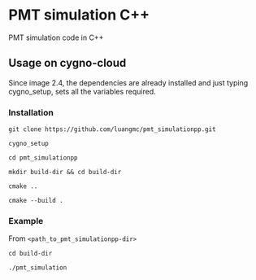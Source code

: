 # PMT simulation C++

PMT simulation code in C++

## Usage on cygno-cloud
Since image 2.4, the dependencies are already installed and just typing cygno_setup, sets all the variables required.

### Installation

`git clone https://github.com/luangmc/pmt_simulationpp.git`

`cygno_setup`

`cd pmt_simulationpp`

`mkdir build-dir && cd build-dir`

`cmake ..`

`cmake --build .`

### Example
From `<path_to_pmt_simulationpp-dir>`

`cd build-dir`

`./pmt_simulation`
